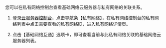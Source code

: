 您可以在私有网络控制台查看基础网络云服务器与私有网络的关联关系。

1) 登录[云服务器控制台](https://console.qcloud.com/)，点击导航条【私有网络】，在私有网络控制台的私有网络列表中点击需要查看的私有网络ID，进入私有网络详情页。

2) 点击【基础网络互通】选项卡，即可查看当前与此私有网络关联的基础网络云服务器列表。
